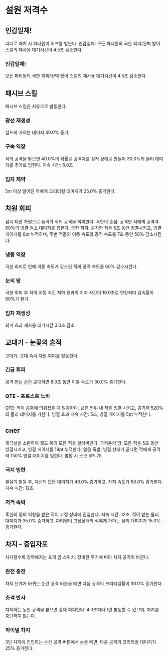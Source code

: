 # 설원 저격수

## 인갑일체!

리더로 배치 시 파티원이 버프를 받는다.
인갑일체: 모든 파티원의 극한 회피/완벽 방어 스킬의 재사용 대기시간이 4.5초 감소한다.

### 인갑일체!

모든 파티원의 극한 회피/완벽 방어 스킬의 재사용 대기시간이 4.5초 감소한다.

## 패시브 스킬

패시브 스킬은 자동으로 발동한다.

### 광선 재생성

실드에 가하는 대미지 40.0% 증가.

### 구속 역장

적의 공격을 받으면 40.0%의 확률로 공격자를 정지 상태로 만들어 30.0%의 물리 대미지를 추가로 입힌다. 지속 시간: 6.0초

### 입자 제약

5m 이상 떨어진 적에게 크리티컬 대미지가 25.0% 증가한다.

## 차원 회피

잠시 다른 차원으로 들어가 적의 공격을 회피한다.
혹한의 중심: 공격한 적에게 공격력 60%의 빙결 원소 대미지를 입힌다.
극한 회피: 공격한 적을 5초 동안 빙결시키고, 빙결 게이지를 6pt 누적하며, 주변 적들의 이동 속도와 공격 속도를 7초 동안 50% 감소시킨다.

### 냉동 역장

극한 회피로 인해 이동 속도가 감소된 적의 공격 속도를 60% 감소시킨다.

### 눈의 땅

극한 회피 후 적의 이동 속도 저하 효과의 지속 시간이 10.0초로 연장되며 감속률이 80%가 된다.

### 입자 재생성

회피 효과 재사용 대기시간 3.0초 감소.

## 교대기 - 눈꽃의 흔적

교대기: 교대 즉시 차원 회피를 발동한다.

### 긴급 회피

공격 받는 순간 교대하면 8.0초 동안 이동 속도가 30.0% 증가한다.

### QTE - 프로스트 노바

QTE: 적이 공중에 띄워졌을 때 발동한다. 넓은 범위 내 적을 빙결 시키고, 공격력 520%의 물리 대미지를 가한다. 빙결 효과 지속 시간: 5초, 빙결 게이지를 5pt 누적한다.

## снег

북극설을 소환하여 필드 위의 모든 적을 얼려버린다.
극저온의 땅: 모든 적을 5초 동안 빙결시키고, 빙결 게이지를 18pt 누적한다.
얼음 폭발: 빙결 상태가 끝나면 적에게 공격력 150% 빙결 대미지를 입힌다.
발동 시 소모 SP: 75

### 극지 빙한

필살기 발동 후, 자신의 모든 대미지가 40.0% 증가하고, 차지 속도가 60.0% 증가한다. 지속 시간: 12초

### 저격 속박

혹한의 땅의 역향을 받은 적이 고정 상태에 진입한다. 지속 시간: 12초. 적이 받는 물리 대미지가 35.0% 증가하고, 파티원이 고정상태의 적에게 가하는 물리 대미지가 15.0% 증가한다.

## 차지 - 중입자포

차지할수록 강력해지는 포격
암 스위치: 장비한 무기에 따라 차지 공격이 바뀐다.

### 완전 충전

차지 단계가 바뀌는 순간 공격 버튼을 떼면 다음 공격의 크리티컬률이 30.0% 증가한다.

### 충격 반사

차지하는 동안 공격을 받으면 강제 회피한다. 4.0초마다 1번 발동할 수 있으며, 차지를 중단하지 않는다.

### 파이널 차지

3단 차지에 진입하는 순간 공격 버튼에서 손을 떼면, 다음 공격의 크리티컬 대미지가 25% 증가한다.
